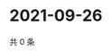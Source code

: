 # 2021-09-26

共 0 条

<!-- BEGIN WEIBO -->
<!-- 最后更新时间 Sun Sep 26 2021 04:11:00 GMT+0800 (China Standard Time) -->

<!-- END WEIBO -->
